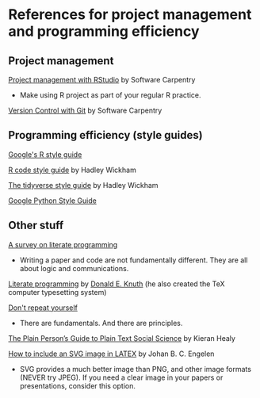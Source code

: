 # References for project management and programming efficiency 

## Project management 

[Project management with RStudio](https://swcarpentry.github.io/r-novice-gapminder/02-project-intro/) by  Software Carpentry

- Make using R project as part of your regular R practice.

[Version Control with Git](https://swcarpentry.github.io/git-novice/) by Software Carpentry

## Programming efficiency (style guides)



[Google's R style guide](https://google.github.io/styleguide/Rguide.xml)

[R code style guide](http://r-pkgs.had.co.nz/r.html) by Hadley Wickham 

[The tidyverse style guide](http://style.tidyverse.org/) by Hadley Wickham

[Google Python Style Guide](https://github.com/google/styleguide/blob/gh-pages/pyguide.md)

## Other stuff 

[A survey on literate programming](http://www.literateprogramming.com/index.html)

- Writing a paper and code are not fundamentally different. They are all about logic and communications.

[Literate programming](http://www.literateprogramming.com/knuthweb.pdf) by [Donald E. Knuth](https://en.wikipedia.org/wiki/Donald_Knuth) (he also created the TeX computer typesetting system) 

[Don't repeat yourself](http://web.archive.org/web/20131204221336/http://programmer.97things.oreilly.com/wiki/index.php/Don%27t_Repeat_Yourself)
- There are fundamentals. And there are principles.

[The Plain Person’s Guide to Plain Text Social Science](http://plain-text.co/) by Kieran Healy 

[How to include an SVG image in LATEX](http://ctan.math.illinois.edu/info/svg-inkscape/InkscapePDFLaTeX.pdf) by Johan B. C. Engelen

- SVG provides a much better image than PNG, and other image formats (NEVER try JPEG). If you need a clear image in your papers or presentations, consider this option. 
